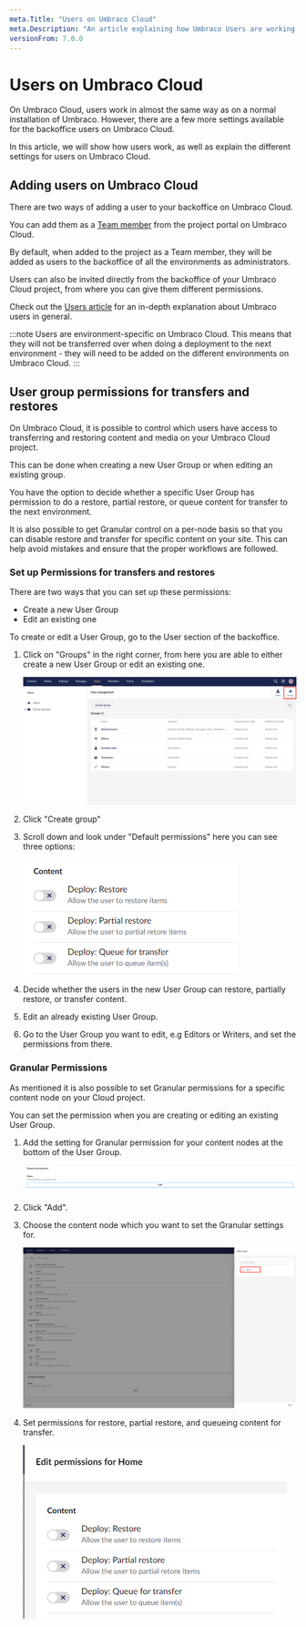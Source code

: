 ```yaml
---
meta.Title: "Users on Umbraco Cloud"
meta.Description: "An article explaining how Umbraco Users are working on Umbraco Cloud."
versionFrom: 7.0.0
---
```


# Users on Umbraco Cloud

On Umbraco Cloud, users work in almost the same way as on a normal installation of Umbraco. However, there are a few more settings available for the backoffice users on Umbraco Cloud.

In this article, we will show how users work, as well as explain the different settings for users on Umbraco Cloud.

## Adding users on Umbraco Cloud

There are two ways of adding a user to your backoffice on Umbraco Cloud.

You can add them as a [Team member](../Team-Members/) from the project portal on Umbraco Cloud.

By default, when added to the project as a Team member, they will be added as users to the backoffice of all the environments as administrators.

Users can also be invited directly from the backoffice of your Umbraco Cloud project, from where you can give them different permissions.

Check out the [Users article](../../Getting-Started/Data/Users/) for an in-depth explanation about Umbraco users in general.

:::note
Users are environment-specific on Umbraco Cloud. This means that they will not be transferred over when doing a deployment to the next environment - they will need to be added on the different environments on Umbraco Cloud.
:::

## User group permissions for transfers and restores

On Umbraco Cloud, it is possible to control which users have access to transferring and restoring content and media on your Umbraco Cloud project.

This can be done when creating a new User Group or when editing an existing group.

You have the option to decide whether a specific User Group has permission to do a restore, partial restore, or queue content for transfer to the next environment.

It is also possible to get Granular control on a per-node basis so that you can disable restore and transfer for specific content on your site. This can help avoid mistakes and ensure that the proper workflows are followed.

### Set up Permissions for transfers and restores

There are two ways that you can set up these permissions:

- Create a new User Group
- Edit an existing one

To create or edit a User Group, go to the User section of the backoffice.

1. Click on "Groups" in the right corner, from here you are able to either create a new User Group or edit an existing one.

    ![User Groups](images/Users.png)

2. Click "Create group"
3. Scroll down and look under "Default permissions" here you can see three options:

    ![User Groups](images/default_permisions.png)

4. Decide whether the users in the new User Group can restore, partially restore, or transfer content.

5. Edit an already existing User Group.

6. Go to the User Group you want to edit, e.g Editors or Writers, and set the permissions from there.

### Granular Permissions

As mentioned it is also possible to set Granular permissions for a specific content node on your Cloud project.

You can set the permission when you are creating or editing an existing User Group.

1. Add the setting for Granular permission for your content nodes at the bottom of the User Group.

    ![Granular permission](images/Granular.png)

2. Click "Add".

3. Choose the content node which you want to set the Granular settings for.

    ![Granular content node](images/Granular_node.png)

4. Set permissions for restore, partial restore, and queueing content for transfer.

    ![Granular permission](images/Granular_permission.png)
